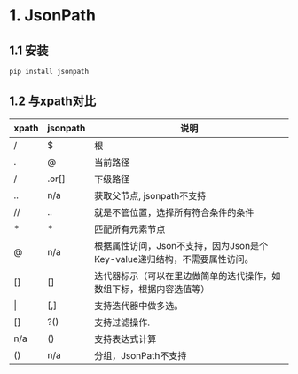 # 1. JsonPath

## 1.1 安装

```python
pip install jsonpath
```

## 1.2 与xpath对比

| xpath | jsonpath | 说明                                                         |
| ----- | -------- | ------------------------------------------------------------ |
| /     | $        | 根                                                           |
| .     | @        | 当前路径                                                     |
| /     | .or[]    | 下级路径                                                     |
| ..    | n/a      | 获取父节点, jsonpath不支持                                   |
| //    | ..       | 就是不管位置，选择所有符合条件的条件                         |
| *     | *        | 匹配所有元素节点                                             |
| @     | n/a      | 根据属性访问，Json不支持，因为Json是个Key-value递归结构，不需要属性访问。 |
| []    | []       | 迭代器标示（可以在里边做简单的迭代操作，如数组下标，根据内容选值等） |
| \|    | [,]      | 支持迭代器中做多选。                                         |
| []    | ?()      | 支持过滤操作.                                                |
| n/a   | ()       | 支持表达式计算                                               |
| ()    | n/a      | 分组，JsonPath不支持                                         |

